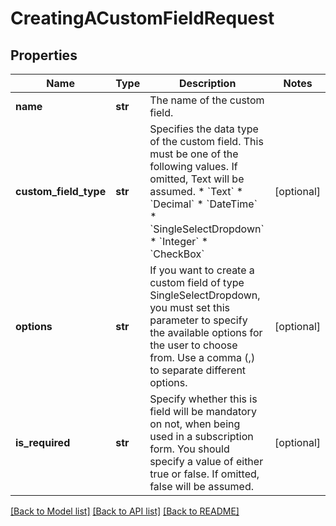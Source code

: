 # CreatingACustomFieldRequest

## Properties
Name | Type | Description | Notes
------------ | ------------- | ------------- | -------------
**name** | **str** | The name of the custom field. | 
**custom_field_type** | **str** | Specifies the data type of the custom field. This must be one of the following values. If omitted, Text will be assumed. * &#x60;Text&#x60; * &#x60;Decimal&#x60; * &#x60;DateTime&#x60; * &#x60;SingleSelectDropdown&#x60; * &#x60;Integer&#x60; * &#x60;CheckBox&#x60; | [optional] 
**options** | **str** | If you want to create a custom field of type SingleSelectDropdown, you must set this parameter to specify the available options for the user to choose from. Use a comma (,) to separate different options. | [optional] 
**is_required** | **str** | Specify whether this is field will be mandatory on not, when being used in a subscription form. You should specify a value of either true or false. If omitted, false will be assumed. | [optional] 

[[Back to Model list]](../README.md#documentation-for-models) [[Back to API list]](../README.md#documentation-for-api-endpoints) [[Back to README]](../README.md)


